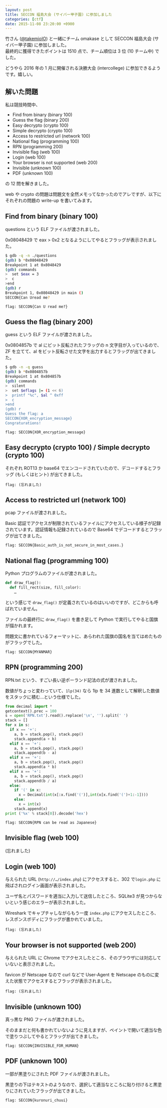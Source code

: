 ```yaml
---
layout: post
title: SECCON 福島大会 (サイバー甲子園) に参加しました
categories: [ctf]
date: 2015-11-08 23:20:00 +0900
---
```


竹さん ([@takemioIO](https://twitter.com/takemioIO)) と一緒にチーム omakase として SECCON 福島大会 (サイバー甲子園) に参加しました。  
最終的に獲得できたポイントは 1510 点で、チーム順位は 3 位 (10 チーム中) でした。

どうやら 2016 年の 1 月に開催される決勝大会 (intercollege) に参加できるようです。嬉しい。

## 解いた問題
私は競技時間中、

- Find from binary (binary 100)
- Guess the flag (binary 200)
- Easy decrypto (crypto 100)
- Simple decrypto (crypto 100)
- Access to restricted url (network 100)
- National flag (programming 100)
- RPN (programming 200)
- Invisible flag (web 100)
- Login (web 100)
- Your browser is not supported (web 200)
- Invisible (unknown 100)
- PDF (unknown 100)

の 12 問を解きました。

web や crypto の問題は問題文を全然メモってなかったのでアレですが、以下にそれぞれの問題の write-up を書いてみます。

## Find from binary (binary 100)
questions という ELF ファイルが渡されました。

0x08048429 で eax > 0x2 となるようにしてやるとフラッグが表示されました。

```sh
$ gdb -q -n ./questions
(gdb) b *0x08048429
Breakpoint 1 at 0x8048429
(gdb) commands
>  set $eax = 3
>  c
>end
(gdb) r
Breakpoint 1, 0x08048429 in main ()
SECCON{Can Uread me?
```

```
flag: SECCON{Can U read me?}
```

## Guess the flag (binary 200)
guess という ELF ファイルが渡されました。

0x0804857b で al にビット反転されたフラッグの n 文字目が入っているので、ZF を立てて、al をビット反転させた文字を出力するとフラッグが出てきました。

```sh
$ gdb -n -q guess
(gdb) b *0x0804857b
Breakpoint 1 at 0x804857b
(gdb) commands
>  silent
>  set $eflags |= (1 << 6)
>  printf "%c", $al ^ 0xff
>  c
>end
(gdb) r
Guess the flag: a
SECCON{XOR_encryption_message}
Congraturations!
```

```
flag: SECCON{XOR_encryption_message}
```

## Easy decrypto (crypto 100) / Simple decrypto (crypto 100)
それぞれ ROT13 か base64 でエンコードされていたので、デコードするとフラッグ (もしくはヒント) が出てきました。

```
flag: (忘れました)
```

## Access to restricted url (network 100)
pcap ファイルが渡されました。

Basic 認証でアクセスが制限されているファイルにアクセスしている様子が記録されています。認証情報も記録されているので Base64 でデコードするとフラッグが出てきました。

```
flag: SECCON{Basic_auth_is_not_secure_in_most_cases.}
```

## National flag (programming 100)
Python プログラムのファイルが渡されました。

```python
def draw_flag():
  def fill_rect(size, fill_color):
    …
```

という感じで `draw_flag()` が定義されているのはいいのですが、どこからも呼ばれていません。

ファイルの最終行に `draw_flag()` を書き足して Python で実行してやると国旗が描かれます。

問題文に書かれているフォーマットに、あらわれた国旗の国名を当てはめたものがフラッグでした。

```
flag: SECCON{MYANMAR}
```

## RPN (programming 200)
RPN.txt という、すごい長い逆ポーランド記法の式が渡されました。

数値がちょっと変わっていて、`1lp(34)` なら 1lp を 34 進数として解釈した数値をスタックに積む…という仕様でした。

```python
from decimal import *
getcontext().prec = 100
s = open('RPN.txt').read().replace('\n', '').split(' ')
stack = []
for x in s:
  if x == '+':
    a, b = stack.pop(), stack.pop()
    stack.append(a + b)
  elif x == '+':
    a, b = stack.pop(), stack.pop()
    stack.append(b - a)
  elif x == '+':
    a, b = stack.pop(), stack.pop()
    stack.append(a * b)
  elif x == '+':
    a, b = stack.pop(), stack.pop()
    stack.append(b / a)
  else:
    if '(' in x:
      x = Decimal(int(x[:x.find('(')],int(x[x.find('(')+1:-1])))
    else:
      x = int(x)
    stack.append(x)
print ('%x' % stack[0]).decode('hex')
```

```
flag: SECCON{RPN can be read as Japanese}
```

## Invisible flag (web 100)
(忘れました)

## Login (web 100)
与えられた URL (`http://…/index.php`) にアクセスすると、302 で`login.php` に飛ばされログイン画面が表示されました。

ユーザ名とパスワードを適当に入力して送信したところ、SQLite3 が見つからないという感じのエラーが表示されました。

Wireshark でキャプチャしながらもう一度 `index.php` にアクセスしたところ、レスポンスボディにフラッグが書かれていました。

```
flag: (忘れました)
```

## Your browser is not supported (web 200)
与えられた URL に Chrome でアクセスしたところ、そのブラウザには対応していないと表示されました。

favicon が Netscape なので curl などで User-Agent を Netscape のものに変えた状態でアクセスするとフラッグが表示されました。

```
flag: (忘れました)
```

## Invisible (unknown 100)
真っ黒な PNG ファイルが渡されました。

そのままだと何も書かれていないように見えますが、ペイントで開いて適当な色で塗りつぶしてやるとフラッグが出てきました。

```
flag: SECCON{INVISIBLE_FOR_HUMAN}
```

## PDF (unknown 100)
一部が黒塗りにされた PDF ファイルが渡されました。

黒塗りの下はテキストのようなので、選択して適当なところに貼り付けると黒塗りにされていたフラッグが出てきました。

```
flag: SECCON{kuronuri_chuui}
```

